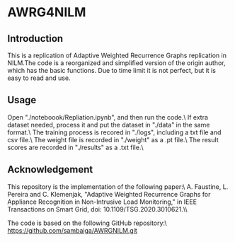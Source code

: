 # AWRG4NILM
## Introduction
This is a replication of Adaptive Weighted Recurrence Graphs replication in NILM.The code is a reorganized and simplified version of the origin author, which has the basic functions. Due to time limit it is not perfect, but it is easy to read and use.

## Usage
Open "./noteboook/Repliation.ipynb", and then run the code.\\
If extra dataset needed, process it and put the dataset in "./data" in the same format.\\
The training process is recored in "./logs", including a txt file and csv file.\\
The weight file is recorded in "./weight" as a .pt file.\\
The result scores are recorded in "./results" as a .txt file.\\

## Acknowledgement
This repository is the implementation of the following paper:\\
A. Faustine, L. Pereira and C. Klemenjak, "Adaptive Weighted Recurrence Graphs for Appliance Recognition in Non-Intrusive Load Monitoring," in IEEE Transactions on Smart Grid, doi: 10.1109/TSG.2020.3010621.\\\\

The code is based on the following GitHub repository:\\
https://github.com/sambaiga/AWRGNILM.git
